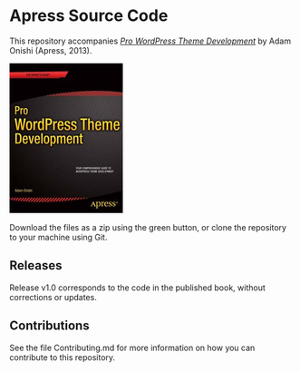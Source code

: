 # Apress Source Code

This repository accompanies [*Pro WordPress Theme Development*](http://www.apress.com/9781430259145) by Adam Onishi (Apress, 2013).

![Cover image](9781430259145.jpg)

Download the files as a zip using the green button, or clone the repository to your machine using Git.

## Releases

Release v1.0 corresponds to the code in the published book, without corrections or updates.

## Contributions

See the file Contributing.md for more information on how you can contribute to this repository.
